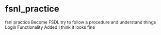 # fsnl_practice
fsnl practice
Become FSDL
try to follow a procedure and understand things
Login Functionality Added
I think it looks fine
